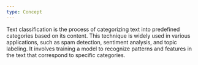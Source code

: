 ```yaml
---
type: Concept
---
```


Text classification is the process of categorizing text into predefined categories based on its content. This technique is widely used in various applications, such as spam detection, sentiment analysis, and topic labeling. It involves training a model to recognize patterns and features in the text that correspond to specific categories.
